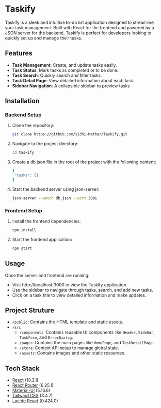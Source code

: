 
# Taskify

Taskify is a sleek and intuitive to-do list application designed to streamline your task management. Built with React for the frontend and powered by a JSON server for the backend, Taskify is perfect for developers looking to quickly set up and manage their tasks.


## Features

- **Task Management**: Create, and update tasks easily.
- **Task Status**: Mark tasks as completed or to be done.
- **Task Search**: Quickly search and filter tasks.
- **Task Detail Page**: View detailed information about each task.
- **Sidebar Navigation**: A collapsible sidebar to preview tasks


## Installation

### Backend Setup

1. Clone the repository:
   ```bash
   git clone https://github.com/Vidhi-Mathur/Taskify.git
    ```
2. Navigate to the project directory: 
    ```bash
   cd taskify
    ```
3. Create a db.json file in the root of the project with the following content:
    ```bash
   {
     "tasks": []
   }
    ```
4. Start the backend server using json-server:
    ```bash
   json-server --watch db.json --port 3001
    ```
### Frontend Setup

1. Install the frontend dependencies:
    ```bash
   npm install
    ```
2. Start the frontend application: 
    ```bash
   npm start
    ```
    
## Usage

Once the server and frontend are running:

- Visit http://localhost:3000 to view the Taskify application.
- Use the sidebar to navigate through tasks, search, and add new tasks.
- Click on a task title to view detailed information and make updates.

## Project Struture

- `/public`: Contains the HTML template and static assets.
- `/src`
    - `/components`: Contains reusable UI components like `Header`, `SideBar`, `TaskForm`, and `ErrorDialog`.
    - `/pages`: Contains the main pages like `HomePage`, and `TaskDetailPage`.
    - `/store`: Context API setup to manage global state.
    - `/assets`: Contains images and other static resources.

## Tech Stack

- [React](https://reactjs.org/) (18.3.1)
- [React Router](https://reactrouter.com/) (6.25.1)
- [Material-UI](https://mui.com/) (5.16.6)
- [Tailwind CSS](https://tailwindcss.com/) (3.4.7)
- [Lucide React](https://lucide.dev/) (0.424.0)


